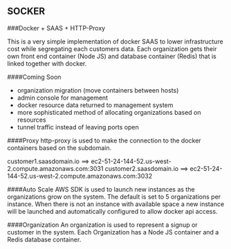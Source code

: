 ## SOCKER

###Docker + SAAS + HTTP-Proxy

This is a very simple implementation of docker SAAS to lower infrastructure cost while segregating each customers data. Each organization gets their own front end container (Node JS) and database container (Redis) that is linked together with docker. 

####Coming Soon
+ organization migration (move containers between hosts)
+ admin console for management 
+ docker resource data returned to management system
+ more sophisticated method of allocating organizations based on resources
+ tunnel traffic instead of leaving ports open


####Proxy
http-proxy is used to make the connection to the docker containers based on the subdomain.

customer1.saasdomain.io ==> ec2-51-24-144-52.us-west-2.compute.amazonaws.com:3031
customer2.saasdomain.io ==> ec2-51-24-144-52.us-west-2.compute.amazonaws.com:3032

####Auto Scale
AWS SDK is used to launch new instances as the organizations grow on the system. The default is set to 5 organizations per instance. When there is not an instance with available space a new instance will be launched and automatically configured to allow docker api access. 

####Organization
An organization is used to represent a signup or customer in the system. Each Organization has a Node JS container and a Redis database container.